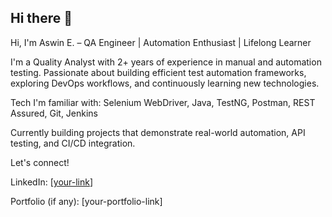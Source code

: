## Hi there 👋

<!--
**  Aswinellath/Aswinellath** is a ✨ _special_ ✨ repository because its `README.md` (this file) appears on your GitHub profile.

Here are some ideas to get you started:

- 🔭 I’m currently working on ...
- 🌱 I’m currently learning ...
- 👯 I’m looking to collaborate on ...
- 🤔 I’m looking for help with ...
- 💬 Ask me about ...
- 📫 How to reach me: ...
- 😄 Pronouns: ...
- ⚡ Fun fact: ...
-->
Hi, I'm Aswin E. – QA Engineer | Automation Enthusiast | Lifelong Learner

I'm a Quality Analyst with 2+ years of experience in manual and automation testing. Passionate about building efficient test automation frameworks, exploring DevOps workflows, and continuously learning new technologies.

Tech I'm familiar with: Selenium WebDriver, Java, TestNG, Postman, REST Assured, Git, Jenkins

Currently building projects that demonstrate real-world automation, API testing, and CI/CD integration.

Let's connect!

LinkedIn: [[your-link](https://www.linkedin.com/in/aswin-e-85b2b7131/)]

Portfolio (if any): [your-portfolio-link]
